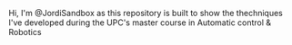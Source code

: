 Hi, I'm @JordiSandbox as this repository is built to show the thechniques I've developed during the UPC's master course in Automatic control & Robotics 

<!---
JordiSandbox/JordiSandbox is a ✨ special ✨ repository because its `README.md` (this file) appears on your GitHub profile.
You can click the Preview link to take a look at your changes.
--->
